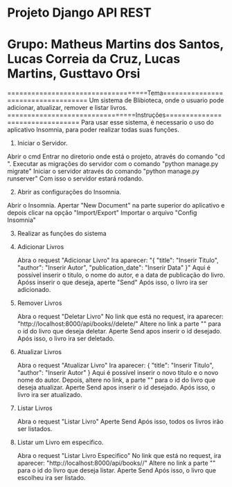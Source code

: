 # Projeto Django API REST
# Grupo: Matheus Martins dos Santos, Lucas Correia da Cruz, Lucas Martins, Gusttavo Orsi

===================================Tema===================================
 Um sistema de Blibioteca, onde o usuario pode adicionar, atualizar, remover e listar livros.
================================Instruções================================
Para usar esse sistema, é necessario o uso do aplicativo Insomnia, para poder realizar todas suas funções.

1. Iniciar o Servidor.

Abrir o cmd
Entrar no diretorio onde está o projeto, através do comando "cd <Insira o diretorio aqui>". 
Executar as migrações do servidor com o comando "python manage.py migrate"
Iniciar o servidor através do comando "python manage.py runserver"
Com isso o servidor estará rodando.

2. Abrir as configurações do Insomnia.

Abrir o Insomnia.
Apertar "New Document" na parte superior do aplicativo e depois clicar na opção "Import/Export"
Importar o arquivo "Config Insomnia"

3. Realizar as funções do sistema

  1. Adicionar Livros
     
     Abra o request "Adicionar Livro"
     Ira aparecer:
     "{
     "title": "Inserir Titulo",
     "author": "Inserir Autor",
     "publication_date": "Inserir Data"
     }"
     Aqui é possível inserir o titulo, o nome do autor, e a data de publicação do livro.
     Apóss inserir o que deseja, aperte "Send"
     Após isso, o livro ira ser adicionado.

  2. Remover Livros
      
     Abra o request "Deletar Livro"
     No link que está no request, ira aparecer: "http://localhost:8000/api/books/<id>/delete/"
     Altere no link a parte "<id>" para o id do livro que deseja deletar.
     Aperte Send apos inserir o id desejado.
     Após isso, o livro ira ser deletado.

  3. Atualizar Livros
      
     Abra o request "Atualizar Livro"
     Ira aparecer:
     {
     "title": "Inserir Titulo",
     "author": "Inserir Autor"
     }
     Aqui é possível inserir o novo titulo e o novo nome do autor.
     Depois, altere no link, a parte "<id>" para o id do livro que deseja atualizar.
     Aperte Send apos inserir o id desejado.
     Após isso, o livro ira ser atualizado.

  4. Listar Livros

     Abra o request "Listar Livro"
     Aperte Send
     Após isso, todos os livros irão ser listados.

  5. Listar um Livro em especifico.

     Abra o request "Listar Livro Especifico"
     No link que está no request, ira aparecer: "http://localhost:8000/api/books/<id>/"
     Altere no link a parte "<id>" para o id do livro que deseja listar.
     Aperte Send
     Após isso, o livro que escolheu ira ser listado.

 